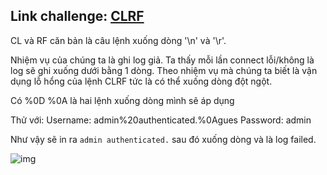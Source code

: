 ## Link challenge: [CLRF](https://www.root-me.org/en/Challenges/Web-Server/CRLF)

CL và RF căn bản là câu lệnh xuống dòng '\n' và '\r'. 

Nhiệm vụ của chúng ta là ghi log giả. Ta thấy mỗi lần connect lỗi/không là log sẽ ghi xuống dưới bằng 1 dòng. Theo nhiệm vụ mà chúng ta biết là vận dụng lỗ hổng của lệnh CLRF tức là có thể xuống dòng đột ngột.

Có %0D %0A là hai lệnh xuống dòng mình sẽ áp dụng

Thử với:
    Username: admin%20authenticated.%0Agues
    Password: admin

Như vậy sẽ in ra `admin authenticated.` sau đó xuống dòng và là log failed.

![img](https://i.imgur.com/P5WpsUk.png)